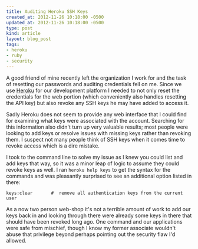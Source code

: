 ```yaml
---
title: Auditing Heroku SSH Keys
created_at: 2012-11-26 10:18:00 -0500
updated_at: 2012-11-26 10:18:00 -0500
type: post
kind: article
layout: blog_post
tags:
- heroku
- ruby
- security
---
```


A good friend of mine recently left the organization I work for and the task of
resetting our passwords and auditing credentials fell on me. Since we use
[Heroku][1] for our development platform I needed to not only reset the
credentials for the web portion (which conveniently also handles resetting the
API key) but also revoke any SSH keys he may have added to access it.

[1]: https://www.heroku.com/

Sadly Heroku does not seem to provide any web interface that I could find for
examining what keys were associated with the account. Searching for this
information also didn't turn up very valuable results; most people were looking
to add keys or resolve issues with missing keys rather than revoking them. I
suspect not many people think of SSH keys when it comes time to revoke access
which is a dire mistake.

I took to the command line to solve my issue as I knew you could list and add
keys that way, so it was a minor leap of logic to assume they could revoke keys
as well. I ran `heroku help keys` to get the syntax for the commands and was
pleasantly surprised to see an additional option listed in there:

```
keys:clear       #  remove all authentication keys from the current user
```

As a now two person web-shop it's not a terrible amount of work to add our keys
back in and looking through there were already some keys in there that should
have been revoked long ago. One command and our applications were safe from
mischief, though I know my former associate wouldn't abuse that privilege
beyond perhaps pointing out the security flaw I'd allowed.

